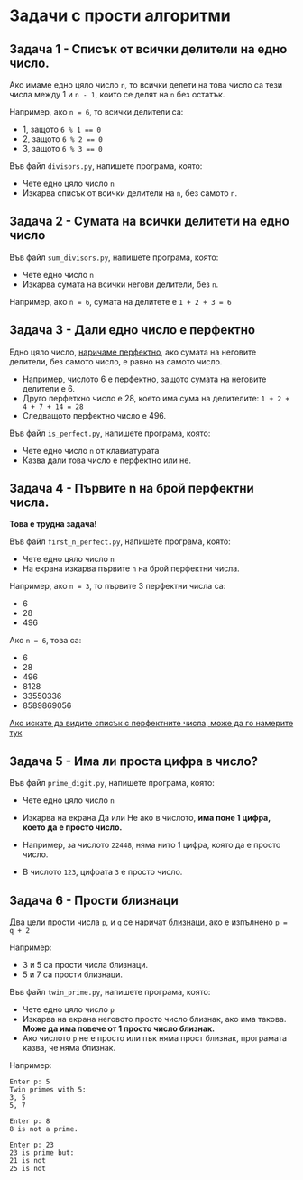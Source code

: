 # Задачи с прости алгоритми

## Задача 1 - Списък от всички делители на едно число.

Ако имаме едно цяло число `n`, то всички делети на това число са тези числа между 1 и `n - 1`, които се делят на `n` без остатък.

Например, ако `n = 6`, то всички делители са:

* 1, защото `6 % 1 == 0`
* 2, защото `6 % 2 == 0`
* 3, защото `6 % 3 == 0`

Във файл `divisors.py`, напишете програма, която:

* Чете едно цяло число `n`
* Изкарва списък от всички делители на `n`, без самото `n`.

## Задача 2 - Сумата на всички делитети на едно число

Във файл `sum_divisors.py`, напишете програма, която:

* Чете едно число `n`
* Изкарва сумата на всички негови делители, без `n`.

Например, ако `n = 6`, сумата на делитете е `1 + 2 + 3 = 6`

## Задача 3 - Дали едно число е перфектно

Едно цяло число, [наричаме перфектно](http://en.wikipedia.org/wiki/Perfect_number), ако сумата на неговите делители, без самото число, е равно на самото число.

* Например, числото 6 е перфектно, защото сумата на неговите делители е 6.
* Друго перфеткно число е 28, което има сума на делителите: `1 + 2 + 4 + 7 + 14 = 28`
* Следващото перфектно число е 496.

Във файл `is_perfect.py`, напишете програма, която:

* Чете едно число `n` от клавиатурата
* Казва дали това число е перфектно или не.

## Задача 4 - Първите n на брой перфектни числа.

**Това е трудна задача!**

Във файл `first_n_perfect.py`, напишете програма, която:

* Чете едно цяло число `n`
* На екрана изкарва първите `n` на брой перфектни числа.

Например, ако `n = 3`, то първите 3 перфектни числа са:

* 6
* 28
* 496

Ако `n = 6`, това са:

* 6
* 28
* 496
* 8128
* 33550336
* 8589869056

[Ако искате да видите списък с перфектните числа, може да го намерите тук](http://en.wikipedia.org/wiki/List_of_perfect_numbers)

## Задача 5 - Има ли проста цифра в число?

Във файл `prime_digit.py`, напишете програма, която:

* Чете едно цяло число `n`
* Изкарва на екрана Да или Не ако в числото, **има поне 1 цифра, което да е просто число.**

* Например, за числото `22448`, няма нито 1 цифра, която да е просто число.
* В числото `123`, цифрата `3` е просто число.

## Задача 6 - Прости близнаци

Два цели прости числа `p`, и `q` се наричат [близнаци](http://en.wikipedia.org/wiki/Twin_prime), ако е изпълнено `p = q + 2`

Например:

* 3 и 5 са прости числа близнаци.
* 5 и 7 са прости близнаци.

Във файл `twin_prime.py`, напишете програма, която:

* Чете едно цяло число `p`
* Изкарва на екрана неговото просто число близнак, ако има такова. **Може да има повече от 1 просто число близнак.**
* Ако числото `p` не е просто или пък няма прост близнак, програмата казва, че няма близнак.

Например:

```
Enter p: 5
Twin primes with 5:
3, 5
5, 7
```

```
Enter p: 8
8 is not a prime.
```

```
Enter p: 23
23 is prime but:
21 is not
25 is not
```